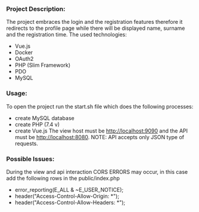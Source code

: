 ### Project Description:
The project embraces the login and the registration features therefore it redirects to the profile page while there will be displayed name, surname and the registration time. The used technologies:
- Vue.js 
- Docker
- OAuth2
- PHP (Slim Framework)
- PDO
- MySQL

### Usage:
To open the project run the start.sh file which does the following processes:
- create MySQL database
- create PHP  (7.4 v)
- create Vue.js
The view host must be [http://localhost:9090](http://localhost:9090/) and the API must be [http://localhost:8080](http://localhost:8080/).
NOTE: API accepts only JSON type of requests.

### Possible Issues:
During the view and api interaction CORS ERRORS may occur, in this case add the following rows in the public/index.php
- error_reporting(E_ALL & ~E_USER_NOTICE);
- header("Access-Control-Allow-Origin: *");
- header("Access-Control-Allow-Headers: *");
